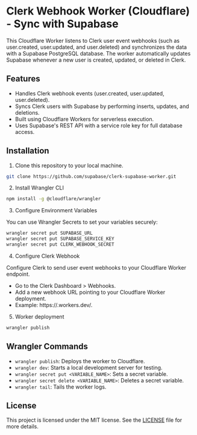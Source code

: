 # Clerk Webhook Worker (Cloudflare) - Sync with Supabase

This Cloudflare Worker listens to Clerk user event webhooks (such as user.created, user.updated, and user.deleted) and synchronizes the data with a Supabase PostgreSQL database. The worker automatically updates Supabase whenever a new user is created, updated, or deleted in Clerk.

## Features

- Handles Clerk webhook events (user.created, user.updated, user.deleted).
- Syncs Clerk users with Supabase by performing inserts, updates, and deletions.
- Built using Cloudflare Workers for serverless execution.
- Uses Supabase's REST API with a service role key for full database access.

## Installation

1. Clone this repository to your local machine.

```sh
git clone https://github.com/supabase/clerk-supabase-worker.git
```

2. Install Wrangler CLI

```sh
npm install -g @cloudflare/wrangler
```

3. Configure Environment Variables

You can use Wrangler Secrets to set your variables securely:

```sh
wrangler secret put SUPABASE_URL
wrangler secret put SUPABASE_SERVICE_KEY
wrangler secret put CLERK_WEBHOOK_SECRET
```

4. Configure Clerk Webhook

Configure Clerk to send user event webhooks to your Cloudflare Worker endpoint.

- Go to the Clerk Dashboard > Webhooks.
- Add a new webhook URL pointing to your Cloudflare Worker deployment.
- Example: https://<your-worker>.workers.dev/.

5. Worker deployment

```sh
wrangler publish
```

## Wrangler Commands

- `wrangler publish`: Deploys the worker to Cloudflare.
- `wrangler dev`: Starts a local development server for testing.
- `wrangler secret put <VARIABLE_NAME>`: Sets a secret variable.
- `wrangler secret delete <VARIABLE_NAME>`: Deletes a secret variable.
- `wrangler tail`: Tails the worker logs.

## License

This project is licensed under the MIT license. See the [LICENSE](LICENSE.md) file for more details.
